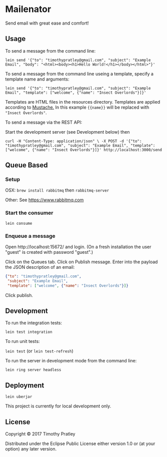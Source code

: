 # Mailenator

Send email with great ease and comfort!



## Usage

To send a message from the command line:

`lein send '{"to": "timothypratley@gmail.com", "subject": "Example Email", "body": "<html><body><h1>Hello World!</h1></body></html>"}'`


To send a message from the command line useing a template,
specify a template name and arguments:

`lein send '{"to": "timothypratley@gmail.com", "subject": "Example Email", "template": ["welcome", {"name": "Insect Overlords"}]}'`

Templates are HTML files in the resources directory.
Templates are applied according to [Mustache.](http://mustache.github.io/mustache.5.html)
In this example `{{name}}` will be replaced with `"Insect Overlords"`.

To send a message via the REST API:

Start the development server (see Development below) then

`curl -H "Content-Type: application/json" \
    -X POST -d '{"to": "timothypratley@gmail.com", "subject": "Example Email", "template": ["welcome", {"name": "Insect Overlords"}]}'
    http://localhost:3000/send`


## Queue Based

### Setup

OSX: `brew install rabbitmq` then `rabbitmq-server`

Other: See https://www.rabbitmq.com

### Start the consumer

`lein consume`


### Enqueue a message

Open http://localhost:15672/ and login.
(On a fresh installation the user "guest" is created with password "guest".)

Click on the Queues tab.
Click on Publish message.
Enter into the payload the JSON description of an email:

```json
{"to": "timothypratley@gmail.com",
 "subject": "Example Email",
 "template": ["welcome", {"name": "Insect Overlords"}]}
```

Click publish.



## Development

To run the integration tests:

`lein test integration`


To run unit tests:

`lein test` (or `lein test-refresh`)


To run the server in development mode from the command line:

`lein ring server headless`



## Deployment

`lein uberjar`

This project is currently for local development only.



## License

Copyright © 2017 Timothy Pratley

Distributed under the Eclipse Public License either version 1.0 or (at
your option) any later version.
